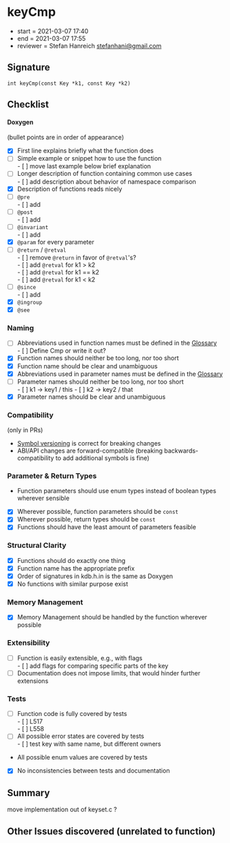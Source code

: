 # keyCmp

- start = 2021-03-07 17:40
- end = 2021-03-07 17:55
- reviewer = Stefan Hanreich <stefanhani@gmail.com>

## Signature

`int keyCmp(const Key *k1, const Key *k2)`

## Checklist

#### Doxygen

(bullet points are in order of appearance)

- [x] First line explains briefly what the function does
- [ ] Simple example or snippet how to use the function  
       - [ ] move last example below brief explanation
- [ ] Longer description of function containing common use cases  
       - [ ] add description about behavior of namespace comparison
- [x] Description of functions reads nicely
- [ ] `@pre`  
       - [ ] add
- [ ] `@post`  
       - [ ] add
- [ ] `@invariant`  
       - [ ] add
- [x] `@param` for every parameter
- [ ] `@return` / `@retval`  
       - [ ] remove `@return` in favor of `@retval`'s?  
       - [ ] add `@retval` for k1 > k2  
       - [ ] add `@retval` for k1 == k2  
       - [ ] add `@retval` for k1 < k2
- [ ] `@since`  
       - [ ] add
- [x] `@ingroup`
- [x] `@see`

### Naming

- [ ] Abbreviations used in function names must be defined in the
      [Glossary](/doc/help/elektra-glossary.md)  
       - [ ] Define Cmp or write it out?
- [x] Function names should neither be too long, nor too short
- [x] Function name should be clear and unambiguous
- [x] Abbreviations used in parameter names must be defined in the
      [Glossary](/doc/help/elektra-glossary.md)
- [ ] Parameter names should neither be too long, nor too short  
       - [ ] k1 -> key1 / this - [ ] k2 -> key2 / that
- [x] Parameter names should be clear and unambiguous

### Compatibility

(only in PRs)

- [Symbol versioning](/doc/dev/symbol-versioning.md)
  is correct for breaking changes
- ABI/API changes are forward-compatible (breaking backwards-compatibility
  to add additional symbols is fine)

### Parameter & Return Types

- Function parameters should use enum types instead of boolean types
  wherever sensible
- [x] Wherever possible, function parameters should be `const`
- [x] Wherever possible, return types should be `const`
- [x] Functions should have the least amount of parameters feasible

### Structural Clarity

- [x] Functions should do exactly one thing
- [x] Function name has the appropriate prefix
- [x] Order of signatures in kdb.h.in is the same as Doxygen
- [x] No functions with similar purpose exist

### Memory Management

- [x] Memory Management should be handled by the function wherever possible

### Extensibility

- [ ] Function is easily extensible, e.g., with flags  
       - [ ] add flags for comparing specific parts of the key
- [ ] Documentation does not impose limits, that would hinder further extensions

### Tests

- [ ] Function code is fully covered by tests  
       - [ ] L517  
       - [ ] L558
- [ ] All possible error states are covered by tests  
       - [ ] test key with same name, but different owners
- All possible enum values are covered by tests
- [x] No inconsistencies between tests and documentation

## Summary

move implementation out of keyset.c ?

## Other Issues discovered (unrelated to function)
